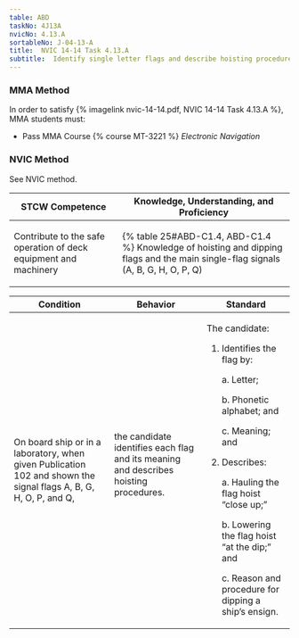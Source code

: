 ```yaml
---
table: ABD
taskNo: 4J13A
nvicNo: 4.13.A 
sortableNo: J-04-13-A
title:  NVIC 14-14 Task 4.13.A
subtitle:  Identify single letter flags and describe hoisting procedures
---
```



### MMA Method

In order to satisfy  {% imagelink nvic-14-14.pdf, NVIC 14-14 Task 4.13.A %}, MMA students must:

* Pass MMA Course {% course MT-3221 %}  *Electronic Navigation*


### NVIC Method

<a onclick="togglevisibility('nvic_methods')" >See NVIC method.</a>

<div id='nvic_methods' class='hide'>

<table>
<thead>
<tr>
<th class='forty'> STCW Competence </th>
<th class='sixty'> Knowledge, Understanding, and Proficiency </th>
</tr>
</thead>




<tbody>
<tr><td markdown='1'>

Contribute to the safe operation of deck equipment and machinery

</td><td markdown='1'>

{% table 25#ABD-C1.4, ABD-C1.4 %} Knowledge of hoisting and dipping flags and the main single-flag signals (A, B, G, H, O, P, Q)

</td></tr>


</tbody>
</table>


<table>
<thead>
<tr><th class='twenty'>  Condition </th><th class='twenty'> Behavior </th><th  class='sixty'>Standard </th></tr>
</thead>
<tbody >



<tr><td markdown='1'>

On board ship or in a laboratory, when given Publication 102 and shown the signal flags A, B, G, H, O, P, and Q,

</td><td markdown='1'>

the candidate identifies each flag and its meaning and describes hoisting procedures.

<br>

<div class="tooltip" markdown='1'>



</div>


</td><td markdown='1'>

The candidate:

1. Identifies the flag by:

	a. Letter;

	b. Phonetic alphabet; and

	c. Meaning; and

2. Describes:

	a. Hauling the flag hoist “close up;”
 
	b. Lowering the flag hoist “at the dip;” and

	c. Reason and procedure for dipping a ship’s ensign. 

</td></tr>
</tbody>
</table>
</div>
